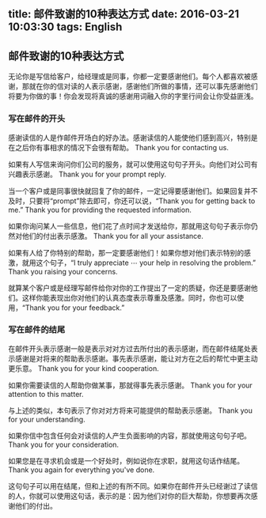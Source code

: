 title: 邮件致谢的10种表达方式
date: 2016-03-21 10:03:30
tags: English
---

## 邮件致谢的10种表达方式
无论你是写信给客户，给经理或是同事，你都一定要感谢他们。每个人都喜欢被感谢，那就在你的信对读的人表示感谢，感谢他们所做的事情，还可以事先感谢他们将要为你做的事！你会发现将真诚的感谢用词融入你的字里行间会让你受益匪浅。

### 写在邮件的开头

感谢读信的人是作邮件开场白的好办法。感谢读信的人能使他们感到高兴，特别是在之后你有事相求的情况下会很有帮助。
Thank you for contacting us.

如果有人写信来询问你们公司的服务，就可以使用这句句子开头。向他们对公司有兴趣表示感谢。
Thank you for your prompt reply.

当一个客户或是同事很快就回复了你的邮件，一定记得要感谢他们。如果回复并不及时，只要将“prompt”除去即可，你还可以说，“Thank you for getting back to me.”
Thank you for providing the requested information.

如果你询问某人一些信息，他们花了点时间才发送给你，那就用这句句子表示你仍然对他们的付出表示感激。
Thank you for all your assistance.

如果有人给了你特别的帮助，那一定要感谢他们！如果你想对他们表示特别的感激，就用这个句子，“I truly appreciate ⋯ your help in resolving the problem.”
Thank you raising your concerns.

就算某个客户或是经理写邮件给你对你的工作提出了一定的质疑，你还是要感谢他们。这样你能表现出你对他们的认真态度表示尊重及感激。同时，你也可以使用，“Thank you for your feedback.”

### 写在邮件的结尾

在邮件开头表示感谢一般是表示对对方过去所付出的表示感谢，而在邮件结尾处表示感谢是对将来的帮助表示感谢。事先表示感谢，能让对方在之后的帮忙中更主动更乐意。
Thank you for your kind cooperation.

如果你需要读信的人帮助你做某事，那就得事先表示感谢。
Thank you for your attention to this matter.

与上述的类似，本句表示了你对对方将来可能提供的帮助表示感谢。
Thank you for your understanding.

如果你信中包含任何会对读信的人产生负面影响的内容，那就使用这句句子吧。
Thank you for your consideration.

如果您是在寻求机会或是一个好处时，例如说你在求职，就用这句话作结尾。
Thank you again for everything you've done.

这句句子可以用在结尾，但和上述的有所不同。如果你在邮件开头已经谢过了读信的人，你就可以使用这句话，表示的是：因为他们对你的巨大帮助，你想要再次感谢他们的付出。
